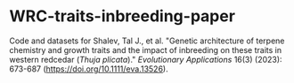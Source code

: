 # WRC-traits-inbreeding-paper
Code and datasets for Shalev, Tal J., et al. "Genetic architecture of terpene chemistry and growth traits and the impact of inbreeding on these traits in western redcedar (_Thuja plicata_)." _Evolutionary Applications_ 16(3) (2023): 673-687 (https://doi.org/10.1111/eva.13526).
